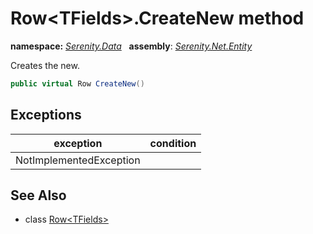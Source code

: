 # Row&lt;TFields&gt;.CreateNew method
**namespace:** *[Serenity.Data](../../README.md#serenity.data-namespace)*   **assembly**: *[Serenity.Net.Entity](../../README.md)*

Creates the new.

```csharp
public virtual Row CreateNew()
```

## Exceptions

| exception | condition |
| --- | --- |
| NotImplementedException |  |

## See Also

* class [Row&lt;TFields&gt;](../Row-1.md)